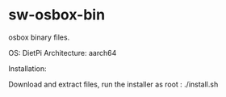 # sw-osbox-bin

osbox binary files.

OS: DietPi
Architecture: aarch64


Installation: 

Download and extract files, run the installer as root : ./install.sh

